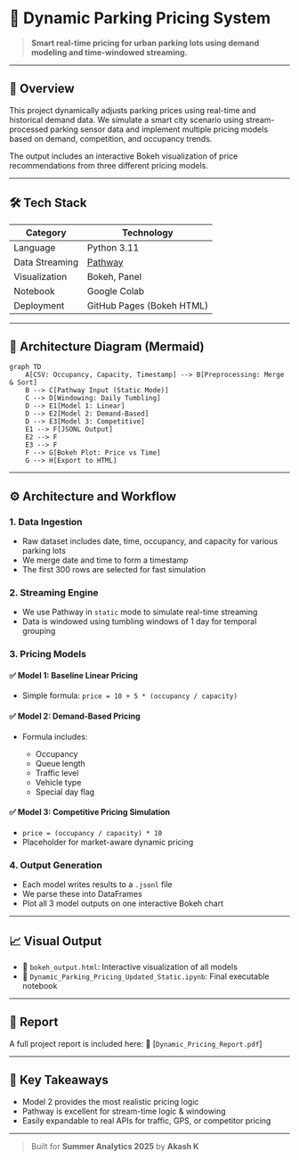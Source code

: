 # 🚗 Dynamic Parking Pricing System

> **Smart real-time pricing for urban parking lots using demand modeling and time-windowed streaming.**

---

## 🧩 Overview

This project dynamically adjusts parking prices using real-time and historical demand data. We simulate a smart city scenario using stream-processed parking sensor data and implement multiple pricing models based on demand, competition, and occupancy trends.

The output includes an interactive Bokeh visualization of price recommendations from three different pricing models.

---

## 🛠️ Tech Stack

| Category       | Technology                     |
| -------------- | ------------------------------ |
| Language       | Python 3.11                    |
| Data Streaming | [Pathway](https://pathway.com) |
| Visualization  | Bokeh, Panel                   |
| Notebook       | Google Colab                   |
| Deployment     | GitHub Pages (Bokeh HTML)      |

---

## 📐 Architecture Diagram (Mermaid)

```mermaid
graph TD
    A[CSV: Occupancy, Capacity, Timestamp] --> B[Preprocessing: Merge & Sort]
    B --> C[Pathway Input (Static Mode)]
    C --> D[Windowing: Daily Tumbling]
    D --> E1[Model 1: Linear]
    D --> E2[Model 2: Demand-Based]
    D --> E3[Model 3: Competitive]
    E1 --> F[JSONL Output]
    E2 --> F
    E3 --> F
    F --> G[Bokeh Plot: Price vs Time]
    G --> H[Export to HTML]

```

---

## ⚙️ Architecture and Workflow

### 1. **Data Ingestion**

* Raw dataset includes date, time, occupancy, and capacity for various parking lots
* We merge date and time to form a timestamp
* The first 300 rows are selected for fast simulation

### 2. **Streaming Engine**

* We use Pathway in `static` mode to simulate real-time streaming
* Data is windowed using tumbling windows of 1 day for temporal grouping

### 3. **Pricing Models**

#### ✅ Model 1: Baseline Linear Pricing

* Simple formula: `price = 10 + 5 * (occupancy / capacity)`

#### ✅ Model 2: Demand-Based Pricing

* Formula includes:

  * Occupancy
  * Queue length
  * Traffic level
  * Vehicle type
  * Special day flag

#### ✅ Model 3: Competitive Pricing Simulation

* `price = (occupancy / capacity) * 10`
* Placeholder for market-aware dynamic pricing

### 4. **Output Generation**

* Each model writes results to a `.jsonl` file
* We parse these into DataFrames
* Plot all 3 model outputs on one interactive Bokeh chart

---

## 📈 Visual Output

* 📁 `bokeh_output.html`: Interactive visualization of all models
* 📓 `Dynamic_Parking_Pricing_Updated_Static.ipynb`: Final executable notebook

---

## 📄  Report

A full project report is included here:
📄 [`Dynamic_Pricing_Report.pdf`]

---

## 🧠 Key Takeaways

* Model 2 provides the most realistic pricing logic
* Pathway is excellent for stream-time logic & windowing
* Easily expandable to real APIs for traffic, GPS, or competitor pricing

---

> Built for **Summer Analytics 2025** by **Akash K**
